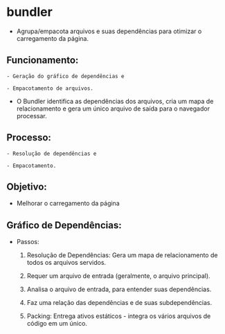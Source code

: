 # bundler

* Agrupa/empacota arquivos e suas dependências para otimizar o carregamento da página.

## Funcionamento:

    - Geração do gráfico de dependências e

    - Empacotamento de arquivos.

* O Bundler identifica as dependências dos arquivos, cria um mapa de relacionamento e gera um único arquivo de saída para o navegador processar.

## Processo:

    - Resolução de dependências e

    - Empacotamento.

## Objetivo:

* Melhorar o carregamento da página

## Gráfico de Dependências:

* Passos:

    1. Resolução de Dependências: Gera um mapa de relacionamento de todos os arquivos servidos.

    2. Requer um arquivo de entrada (geralmente, o arquivo principal).

    3. Analisa o arquivo de entrada, para entender suas dependências.

    4. Faz uma relação das dependências e de suas subdependências.

    5. Packing: Entrega ativos estáticos - integra os vários arquivos de código em um único.
